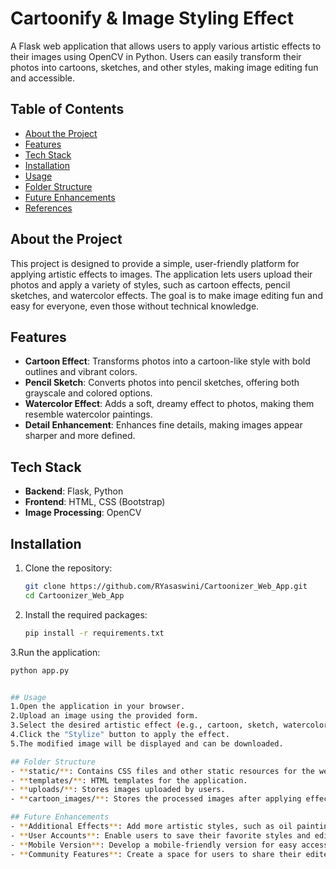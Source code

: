 # Cartoonify & Image Styling Effect

A Flask web application that allows users to apply various artistic effects to their images using OpenCV in Python. Users can easily transform their photos into cartoons, sketches, and other styles, making image editing fun and accessible.

## Table of Contents
- [About the Project](#about-the-project)
- [Features](#features)
- [Tech Stack](#tech-stack)
- [Installation](#installation)
- [Usage](#usage)
- [Folder Structure](#folder-structure)
- [Future Enhancements](#future-enhancements)
- [References](#references)

## About the Project
This project is designed to provide a simple, user-friendly platform for applying artistic effects to images. The application lets users upload their photos and apply a variety of styles, such as cartoon effects, pencil sketches, and watercolor effects. The goal is to make image editing fun and easy for everyone, even those without technical knowledge.

## Features
- **Cartoon Effect**: Transforms photos into a cartoon-like style with bold outlines and vibrant colors.
- **Pencil Sketch**: Converts photos into pencil sketches, offering both grayscale and colored options.
- **Watercolor Effect**: Adds a soft, dreamy effect to photos, making them resemble watercolor paintings.
- **Detail Enhancement**: Enhances fine details, making images appear sharper and more defined.

## Tech Stack
- **Backend**: Flask, Python
- **Frontend**: HTML, CSS (Bootstrap)
- **Image Processing**: OpenCV

## Installation
1. Clone the repository:
   ```bash
   git clone https://github.com/RYasaswini/Cartoonizer_Web_App.git
   cd Cartoonizer_Web_App
2. Install the required packages:
   ```bash
   pip install -r requirements.txt
3.Run the application:
   ```bash
   python app.py


## Usage
1.Open the application in your browser.
2.Upload an image using the provided form.
3.Select the desired artistic effect (e.g., cartoon, sketch, watercolor).
4.Click the "Stylize" button to apply the effect.
5.The modified image will be displayed and can be downloaded.

## Folder Structure
- **static/**: Contains CSS files and other static resources for the web app’s UI.
- **templates/**: HTML templates for the application.
- **uploads/**: Stores images uploaded by users.
- **cartoon_images/**: Stores the processed images after applying effects.

## Future Enhancements
- **Additional Effects**: Add more artistic styles, such as oil painting, 3D effects, and abstract art.
- **User Accounts**: Enable users to save their favorite styles and edited images.
- **Mobile Version**: Develop a mobile-friendly version for easy access on smartphones.
- **Community Features**: Create a space for users to share their edited images with others.
